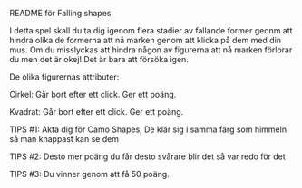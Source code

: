 README för Falling shapes

I detta spel skall du ta dig igenom flera stadier av fallande former geonm att hindra olika de formerna att nå marken genom att klicka på dem med din mus.
Om du misslyckas att hindra någon av figurerna att nå marken förlorar du men det är okej! Det är bara att försöka igen.

De olika figurernas attributer:

Cirkel: Går bort efter ett click. 
		Ger ett poäng.
		
Kvadrat: Går bort efter ett click.
		 Ger ett poäng.
		 
TIPS #1:
Akta dig för Camo Shapes, De klär sig i samma färg som himmeln så man knappast kan se dem

TIPS #2:
Desto mer poäng du får desto svårare blir det så var redo för det

TIPS #3:
Du vinner genom att få 50 poäng.

